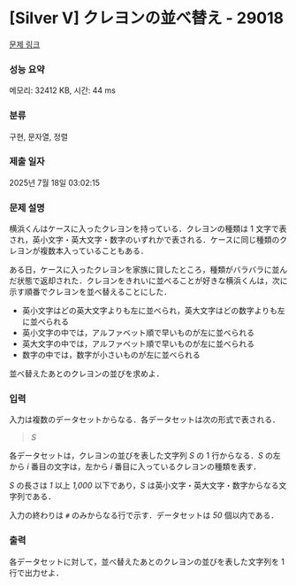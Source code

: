 # [Silver V] クレヨンの並べ替え - 29018 

[문제 링크](https://www.acmicpc.net/problem/29018) 

### 성능 요약

메모리: 32412 KB, 시간: 44 ms

### 분류

구현, 문자열, 정렬

### 제출 일자

2025년 7월 18일 03:02:15

### 문제 설명

<p>横浜くんはケースに入ったクレヨンを持っている．クレヨンの種類は 1 文字で表され，英小文字・英大文字・数字のいずれかで表される．ケースに同じ種類のクレヨンが複数本入っていることもある．</p>

<p>ある日，ケースに入ったクレヨンを家族に貸したところ，種類がバラバラに並んだ状態で返却された．クレヨンをきれいに並べることが好きな横浜くんは，次に示す順番でクレヨンを並べ替えることにした．</p>

<ul>
	<li>英小文字はどの英大文字よりも左に並べられ，英大文字はどの数字よりも左に並べられる</li>
	<li>英小文字の中では，アルファベット順で早いものが左に並べられる</li>
	<li>英大文字の中では，アルファベット順で早いものが左に並べられる</li>
	<li>数字の中では，数字が小さいものが左に並べられる</li>
</ul>

<p>並べ替えたあとのクレヨンの並びを求めよ．</p>

### 입력 

 <p>入力は複数のデータセットからなる．各データセットは次の形式で表される．</p>

<blockquote><i>S</i></blockquote>

<p>各データセットは，クレヨンの並びを表した文字列 <i>S</i> の 1 行からなる．<i>S</i> の左から <i>i</i> 番目の文字は，左から <i>i</i> 番目に入っているクレヨンの種類を表す．</p>

<p><i>S</i> の長さは <i>1</i> 以上 <i>1,000</i> 以下であり，<i>S</i> は英小文字・英大文字・数字からなる文字列である．</p>

<p>入力の終わりは <code>#</code> のみからなる行で示す．データセットは <i>50</i> 個以内である．</p>

### 출력 

 <p>各データセットに対して，並べ替えたあとのクレヨンの並びを表した文字列を 1 行で出力せよ．</p>

